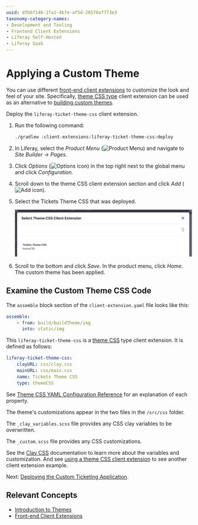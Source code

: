 ```yaml
---
uuid: dfb6f148-1fa1-4b7e-af5d-26570af773e3
taxonomy-category-names:
- Development and Tooling
- Frontend Client Extensions
- Liferay Self-Hosted
- Liferay SaaS
---
```

# Applying a Custom Theme

You can use different [front-end client extensions](../../customizing-liferays-look-and-feel.md) to customize the look and feel of your site. Specifically, [theme CSS type](../../customizing-liferays-look-and-feel.md#theme-css-client-extensions) client extension can be used as an alternative to [building custom themes](../../customizing-liferays-look-and-feel/themes.md).

Deploy the `liferay-ticket-theme-css` client extension.

1. Run the following command:

   ```bash
   ./gradlew :client-extensions:liferay-ticket-theme-css:deploy
   ```

1. In Liferay, select the _Product Menu_ (![Product Menu](../../../images/icon-product-menu.png)) and navigate to _Site Builder_ &rarr; _Pages_.

1. Click _Options_ (![Options icon](../../../images/icon-options.png)) in the top right next to the global menu and click _Configuration_.

1. Scroll down to the theme CSS client extension section and click _Add_ (![Add icon](../../../images/icon-plus.png)).

1. Select the Tickets Theme CSS that was deployed. 

   ![Select the ticket theme css client extension.](./applying-a-custom-theme/images/01.png)

1. Scroll to the bottom and click _Save_. In the product menu, click _Home_. The custom theme has been applied.

## Examine the Custom Theme CSS Code

The `assemble` block section of the `client-extension.yaml` file looks like this:

```yaml
assemble:
    - from: build/buildTheme/img
      into: static/img
```

This `liferay-ticket-theme-css` is a [theme CSS](../../customizing-liferays-look-and-feel.md#theme-css-client-extensions) type client extension. It is defined as follows:

```yaml
liferay-ticket-theme-css:
    clayURL: css/clay.css
    mainURL: css/main.css
    name: Tickets Theme CSS
    type: themeCSS
```

See [Theme CSS YAML Configuration Reference](../../customizing-liferays-look-and-feel/using-a-theme-css-client-extension/theme-css-yaml-configuration-reference.md) for an explanation of each property.

The theme's customizations appear in the two files in the `/src/css` folder.

The `_clay_variables.scss` file provides any CSS clay variables to be overwritten.

The `_custom.scss` file provides any CSS customizations.

See the [Clay CSS](https://clayui.com/docs/css/index.html) documentation to learn more about the variables and customization. And see [using a theme CSS client extension](../../customizing-liferays-look-and-feel/using-a-theme-css-client-extension.md) to see another client extension example.

Next: [Deploying the Custom Ticketing Application](./deploying-a-custom-application.md).

## Relevant Concepts

* [Introduction to Themes](../../customizing-liferays-look-and-feel/themes.md)
* [Front-end Client Extensions](../../customizing-liferays-look-and-feel.md)
